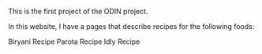 This is the first project of the ODIN project.

In this website, I have a pages that describe recipes for the following foods:

Biryani Recipe
Parota Recipe
Idly Recipe
